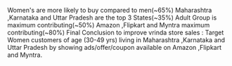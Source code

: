 Women's are more likely to buy compared to men(~65%)
Maharashtra ,Karnataka and Uttar Pradesh are the top 3 States(~35%)
Adult Group is maximum contributing(~50%)
Amazon ,Flipkart and Myntra maximum contributing(~80%)
Final Conclusion to improve vrinda store sales :
Target Women customers of age (30-49 yrs) living in Maharashtra ,Karnataka and Uttar Pradesh by showing ads/offer/coupon available on Amazon ,Flipkart and Myntra.
